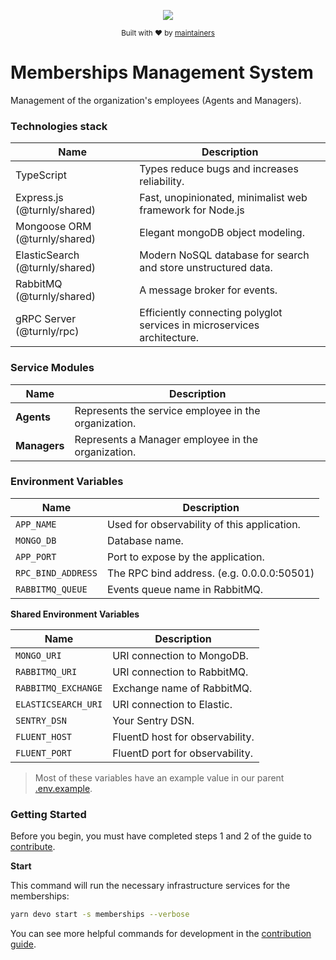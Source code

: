 <div align="center">
  <p align="center">
      <a href="https://turnly.app" target="_blank" rel="noopener">
          <img src="https://raw.githubusercontent.com/turnly/turnly/develop/docs/assets/github-header.png" />
      </a>
  </p>

  <p>
    <sub>
      Built with ❤︎ by
      <a href="/OWNERS.md">
        maintainers
      </a>
    </sub>
  </p>
</div>

# Memberships Management System

Management of the organization's employees (Agents and Managers).

### Technologies stack

| Name                                | Description                                                                   |
| ----------------------------------- | ----------------------------------------------------------------------------- |
| TypeScript                          | Types reduce bugs and increases reliability.                                  |
| Express.js    (@turnly/shared)      | Fast, unopinionated, minimalist web framework for Node.js                     |
| Mongoose ORM  (@turnly/shared)      | Elegant mongoDB object modeling.                                              |
| ElasticSearch (@turnly/shared)      | Modern NoSQL database for search and store unstructured data.                 |
| RabbitMQ      (@turnly/shared)      | A message broker for events.                                                  |
| gRPC Server   (@turnly/rpc)         | Efficiently connecting polyglot services in microservices architecture.       |

### Service Modules

| Name               | Description                                                                   |
| ------------------ | ----------------------------------------------------------------------------- |
| **Agents**         | Represents the service employee in the organization.                          |
| **Managers**       | Represents a Manager employee in the organization.                            |

### Environment Variables

| Name                     | Description                                  |
| ------------------------ | -------------------------------------------- |
| `APP_NAME`               | Used for observability of this application.  |
| `MONGO_DB`               | Database name.                               |
| `APP_PORT`              | Port to expose by the application.           |
| `RPC_BIND_ADDRESS`       | The RPC bind address. (e.g. 0.0.0.0:50501)   |
| `RABBITMQ_QUEUE`         | Events queue name in RabbitMQ.               |

**Shared Environment Variables**

| Name                     | Description                                  |
| ------------------------ | -------------------------------------------- |
| `MONGO_URI`              | URI connection to MongoDB.                   |
| `RABBITMQ_URI`           | URI connection to RabbitMQ.                  |
| `RABBITMQ_EXCHANGE`      | Exchange name of RabbitMQ.                   |
| `ELASTICSEARCH_URI`      | URI connection to Elastic.                   |
| `SENTRY_DSN`             | Your Sentry DSN.                             |
| `FLUENT_HOST`            | FluentD host for observability.              |
| `FLUENT_PORT`            | FluentD port for observability.              |

> Most of these variables have an example value in our parent [.env.example](/.env.example).

### Getting Started

Before you begin, you must have completed steps 1 and 2 of the guide to [contribute](/CONTRIBUTING.md).

**Start**

This command will run the necessary infrastructure services for the memberships:

```sh
yarn devo start -s memberships --verbose
```

You can see more helpful commands for development in the [contribution guide](/CONTRIBUTING.md).
